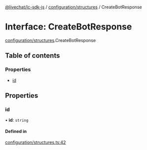 [@livechat/lc-sdk-js](../README.md) / [configuration/structures](../modules/configuration_structures.md) / CreateBotResponse

# Interface: CreateBotResponse

[configuration/structures](../modules/configuration_structures.md).CreateBotResponse

## Table of contents

### Properties

- [id](configuration_structures.CreateBotResponse.md#id)

## Properties

### id

• **id**: `string`

#### Defined in

[configuration/structures.ts:42](https://github.com/livechat/lc-sdk-js/blob/11cc290/src/configuration/structures.ts#L42)
